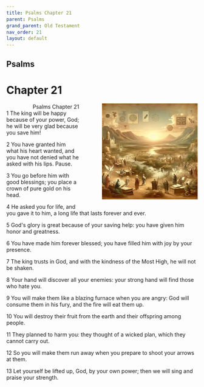 ```yaml
---
title: Psalms Chapter 21
parent: Psalms
grand_parent: Old Testament
nav_order: 21
layout: default
---
```


## Psalms

# Chapter 21

<div style="clear: both; text-align: right;">
    <div style="max-width: 50%; height: auto; float: right; margin: 0 0 10px 10px; padding-left: 10%;">
        <img src="/assets/Image/Psalms/500/21.jpg" alt="Psalms Chapter 21" class="chapter-image">
    </div>
    <figcaption style="font-size: 14px; text-align: right;">Psalms Chapter 21</figcaption>
</div>
1 The king will be happy because of your power, God; he will be very glad because you save him!

2 You have granted him what his heart wanted, and you have not denied what he asked with his lips. Pause.

3 You go before him with good blessings; you place a crown of pure gold on his head.

4 He asked you for life, and you gave it to him, a long life that lasts forever and ever.

5 God's glory is great because of your saving help: you have given him honor and greatness.

6 You have made him forever blessed; you have filled him with joy by your presence.

7 The king trusts in God, and with the kindness of the Most High, he will not be shaken.

8 Your hand will discover all your enemies: your strong hand will find those who hate you.

9 You will make them like a blazing furnace when you are angry: God will consume them in his fury, and the fire will eat them up.

10 You will destroy their fruit from the earth and their offspring among people.

11 They planned to harm you: they thought of a wicked plan, which they cannot carry out.

12 So you will make them run away when you prepare to shoot your arrows at them.

13 Let yourself be lifted up, God, by your own power; then we will sing and praise your strength.


